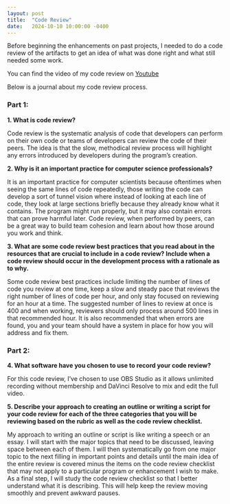 ```yaml
---
layout: post
title:  "Code Review"
date:   2024-10-10 10:00:00 -0400
---
```

Before beginning the enhancements on past projects, I needed to do a code review of the artifacts to get an idea of what was done right and what still needed some work.

You can find the video of my code review on 
<a href="https://www.youtube.com/watch?v=dHoYUg8VfsY" target="_blank">Youtube</a>


Below is a journal about my code review process.

### Part 1:
**1.	What is code review?**

Code review is the systematic analysis of code that developers can perform on their own code or teams of developers can review the code of their peers. The idea is that the slow, methodical review process will highlight any errors introduced by developers during the program’s creation. 


**2.	Why is it an important practice for computer science professionals?**

It is an important practice for computer scientists because oftentimes when seeing the same lines of code repeatedly, those writing the code can develop a sort of tunnel vision where instead of looking at each line of code, they look at large sections briefly because they already know what it contains. The program might run properly, but it may also contain errors that can prove harmful later. Code review, when performed by peers, can be a great way to build team cohesion and learn about how those around you work and think.


**3.	What are some code review best practices that you read about in the resources that are crucial to include in a code review? Include when a code review should occur in the development process with a rationale as to why.**

Some code review best practices include limiting the number of lines of code you review at one time, keep a slow and steady pace that reviews the right number of lines of code per hour, and only stay focused on reviewing for an hour at a time. The suggested number of lines to review at once is 400 and when working, reviewers should only process around 500 lines in that recommended hour. It is also recommended that when errors are found, you and your team should have a system in place for how you will address and fix them. 


### Part 2:
**4.	What software have you chosen to use to record your code review?**

For this code review, I’ve chosen to use OBS Studio as it allows unlimited recording without membership and DaVinci Resolve to mix and edit the full video.


**5.	Describe your approach to creating an outline or writing a script for your code review for each of the three categories that you will be reviewing based on the rubric as well as the code review checklist.**

My approach to writing an outline or script is like writing a speech or an essay. I will start with the major topics that need to be discussed, leaving space between each of them. I will then systematically go from one major topic to the next filling in important points and details until the main idea of the entire review is covered minus the items on the code review checklist that may not apply to a particular program or enhancement I wish to make. As a final step, I will study the code review checklist so that I better understand what it is describing. This will help keep the review moving smoothly and prevent awkward pauses.
